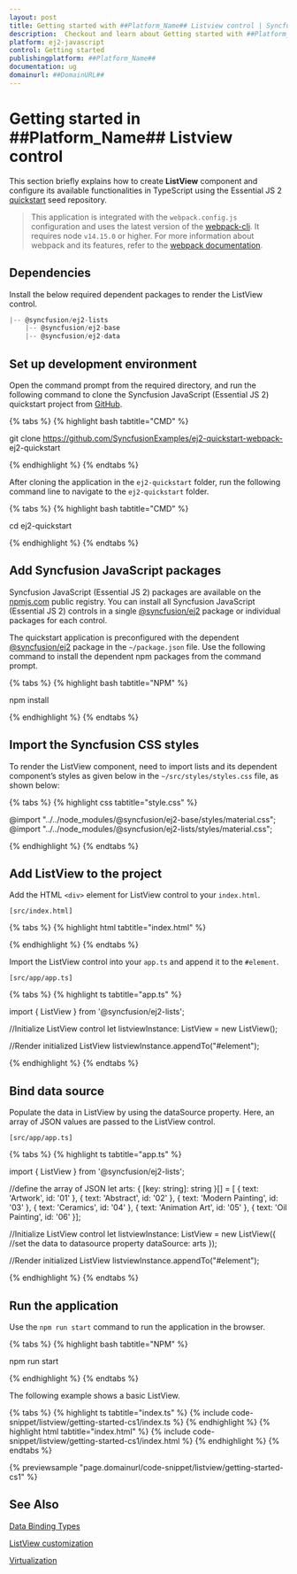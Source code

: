 ```yaml
---
layout: post
title: Getting started with ##Platform_Name## Listview control | Syncfusion
description:  Checkout and learn about Getting started with ##Platform_Name## Listview control of Syncfusion Essential JS 2 and more details.
platform: ej2-javascript
control: Getting started 
publishingplatform: ##Platform_Name##
documentation: ug
domainurl: ##DomainURL##
---
```


# Getting started in ##Platform_Name## Listview control

This section briefly explains how to create **ListView** component and configure its available functionalities in TypeScript using the Essential JS 2 [quickstart](https://github.com/SyncfusionExamples/ej2-quickstart-webpack-) seed repository.

> This application is integrated with the `webpack.config.js` configuration and uses the latest version of the [webpack-cli](https://webpack.js.org/api/cli/#commands). It requires node `v14.15.0` or higher. For more information about webpack and its features, refer to the [webpack documentation](https://webpack.js.org/guides/getting-started/).

## Dependencies

Install the below required dependent packages to render the ListView control.

```javascript
|-- @syncfusion/ej2-lists
    |-- @syncfusion/ej2-base
    |-- @syncfusion/ej2-data
```

## Set up development environment

Open the command prompt from the required directory, and run the following command to clone the Syncfusion JavaScript (Essential JS 2) quickstart project from [GitHub](https://github.com/SyncfusionExamples/ej2-quickstart-webpack-).

{% tabs %}
{% highlight bash tabtitle="CMD" %}

git clone https://github.com/SyncfusionExamples/ej2-quickstart-webpack- ej2-quickstart

{% endhighlight %}
{% endtabs %}

After cloning the application in the `ej2-quickstart` folder, run the following command line to navigate to the `ej2-quickstart` folder.

{% tabs %}
{% highlight bash tabtitle="CMD" %}

cd ej2-quickstart

{% endhighlight %}
{% endtabs %}

## Add Syncfusion JavaScript packages

Syncfusion JavaScript (Essential JS 2) packages are available on the [npmjs.com](https://www.npmjs.com/~syncfusionorg) public registry. You can install all Syncfusion JavaScript (Essential JS 2) controls in a single [@syncfusion/ej2](https://www.npmjs.com/package/@syncfusion/ej2) package or individual packages for each control.

The quickstart application is preconfigured with the dependent [@syncfusion/ej2](https://www.npmjs.com/package/@syncfusion/ej2) package in the `~/package.json` file. Use the following command to install the dependent npm packages from the command prompt.

{% tabs %}
{% highlight bash tabtitle="NPM" %}

npm install

{% endhighlight %}
{% endtabs %}

## Import the Syncfusion CSS styles

To render the ListView component, need to import lists and its dependent component’s styles as given below in the `~/src/styles/styles.css` file, as shown below: 

{% tabs %}
{% highlight css tabtitle="style.css" %}

@import "../../node_modules/@syncfusion/ej2-base/styles/material.css";
@import "../../node_modules/@syncfusion/ej2-lists/styles/material.css";

{% endhighlight %}
{% endtabs %}

## Add ListView to the project

Add the HTML `<div>` element for ListView control to your `index.html`.

`[src/index.html]`

{% tabs %}
{% highlight html tabtitle="index.html" %}

<!DOCTYPE html>
<html lang="en">

<head>
    <title>Essential JS 2</title>
    <meta charset="utf-8" />
    <meta name="viewport" content="width=device-width, initial-scale=1.0, user-scalable=no" />
    <meta name="description" content="Essential JS 2" />
    <meta name="author" content="Syncfusion" />
    <link rel="shortcut icon" href="resources/favicon.ico" />
    <link href="https://maxcdn.bootstrapcdn.com/bootstrap/3.3.7/css/bootstrap.min.css" rel="stylesheet" />
</head>

<body>
    <div id="container">
        <!--element which is going to render-->
        <div id='element'></div>
    </div>
</body>

</html>

{% endhighlight %}
{% endtabs %}

Import the ListView control into your `app.ts` and append it to the `#element`.

`[src/app/app.ts]`

{% tabs %}
{% highlight ts tabtitle="app.ts" %}

import { ListView } from '@syncfusion/ej2-lists';

//Initialize ListView control
let listviewInstance: ListView = new ListView();

//Render initialized ListView
listviewInstance.appendTo("#element");

{% endhighlight %}
{% endtabs %}

## Bind data source

Populate the data in ListView by using the dataSource property. Here, an array of JSON values are passed to the ListView control.

`[src/app/app.ts]`

{% tabs %}
{% highlight ts tabtitle="app.ts" %}

import { ListView } from '@syncfusion/ej2-lists';

//define the array of JSON
let arts: { [key: string]: string }[] = [
    { text: 'Artwork', id: '01' },
    { text: 'Abstract', id: '02' },
    { text: 'Modern Painting', id: '03' },
    { text: 'Ceramics', id: '04' },
    { text: 'Animation Art', id: '05' },
    { text: 'Oil Painting', id: '06' }];

//Initialize ListView control
let listviewInstance: ListView = new ListView({
    //set the data to datasource property
    dataSource: arts
});

//Render initialized ListView
listviewInstance.appendTo("#element");

{% endhighlight %}
{% endtabs %}

## Run the application

Use the `npm run start` command to run the application in the browser.

{% tabs %}
{% highlight bash tabtitle="NPM" %}

npm run start

{% endhighlight %}
{% endtabs %}

The following example shows a basic ListView.

{% tabs %}
{% highlight ts tabtitle="index.ts" %}
{% include code-snippet/listview/getting-started-cs1/index.ts %}
{% endhighlight %}
{% highlight html tabtitle="index.html" %}
{% include code-snippet/listview/getting-started-cs1/index.html %}
{% endhighlight %}
{% endtabs %}
          
{% previewsample "page.domainurl/code-snippet/listview/getting-started-cs1" %}

## See Also

[Data Binding Types](./data-binding/)

[ListView customization](./customizing-templates/)

[Virtualization](./virtualization/)